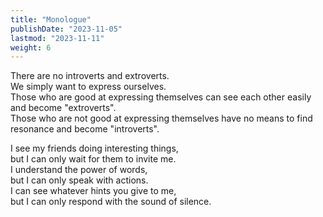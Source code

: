```yaml
---
title: "Monologue"
publishDate: "2023-11-05"
lastmod: "2023-11-11"
weight: 6
---
```


There are no introverts and extroverts.<br/>
We simply want to express ourselves.<br/>
Those who are good at expressing themselves can see each other easily and become "extroverts".<br/>
Those who are not good at expressing themselves have no means to find resonance and become "introverts".<br/>

I see my friends doing interesting things,<br/>
but I can only wait for them to invite me.<br/>
I understand the power of words,<br/>
but I can only speak with actions.<br/>
I can see whatever hints you give to me,<br/>
but I can only respond with the sound of silence.<br/>
